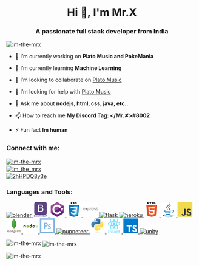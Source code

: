 <h1 align="center">Hi 👋, I'm Mr.X</h1>
<h3 align="center">A passionate full stack developer from India</h3>

<p align="left"> <img src="https://komarev.com/ghpvc/?username=im-the-mrx&label=Profile%20views&color=0e75b6&style=flat" alt="im-the-mrx" /> </p>

- 🔭 I’m currently working on **Plato Music and PokeMania**

- 🌱 I’m currently learning **Machine Learning**

- 👯 I’m looking to collaborate on [Plato Music](https://discord.gg/2hHPDQ8y3e)

- 🤝 I’m looking for help with [Plato Music](https://discord.gg/2hHPDQ8y3e)

- 💬 Ask me about **nodejs, html, css, java, etc..**

- 📫 How to reach me **My Discord Tag: </Mr.✘>#8002**

- ⚡ Fun fact **Im human**

<h3 align="left">Connect with me:</h3>
<p align="left">
<a href="https://stackoverflow.com/users/im-the-mrx" target="blank">
  <img align="center" src="https://stackoverflow.design/assets/img/logos/so/logo-stackoverflow.png" alt="im-the-mrx" height="50" width="50" />
  </a> <br>
<a href="https://instagram.com/im_the_mrx" target="blank">
  <img align="center" src="https://assets.stickpng.com/images/580b57fcd9996e24bc43c521.png" alt="im_the_mrx" height="50" width="50" />
  </a> <br>
<a href="https://discord.gg/2hHPDQ8y3e" target="blank">
  <img align="center" src="https://www.freepnglogos.com/uploads/discord-logo-png/concours-discord-cartes-voeux-fortnite-france-6.png" alt="2hHPDQ8y3e" height="50" width="50" />
  </a>
</p>

<h3 align="left">Languages and Tools:</h3>
<p align="left"> <a href="https://www.blender.org/" target="_blank"> <img src="https://download.blender.org/branding/community/blender_community_badge_white.svg" alt="blender" width="40" height="40"/> </a> <a href="https://getbootstrap.com" target="_blank"> <img src="https://raw.githubusercontent.com/devicons/devicon/master/icons/bootstrap/bootstrap-plain-wordmark.svg" alt="bootstrap" width="40" height="40"/> </a> <a href="https://www.w3schools.com/cs/" target="_blank"> <img src="https://raw.githubusercontent.com/devicons/devicon/master/icons/csharp/csharp-original.svg" alt="csharp" width="40" height="40"/> </a> <a href="https://www.w3schools.com/css/" target="_blank"> <img src="https://raw.githubusercontent.com/devicons/devicon/master/icons/css3/css3-original-wordmark.svg" alt="css3" width="40" height="40"/> </a> <a href="https://expressjs.com" target="_blank"> <img src="https://raw.githubusercontent.com/devicons/devicon/master/icons/express/express-original-wordmark.svg" alt="express" width="40" height="40"/> </a> <a href="https://flask.palletsprojects.com/" target="_blank"> <img src="https://www.vectorlogo.zone/logos/pocoo_flask/pocoo_flask-icon.svg" alt="flask" width="40" height="40"/> </a> <a href="https://heroku.com" target="_blank"> <img src="https://www.vectorlogo.zone/logos/heroku/heroku-icon.svg" alt="heroku" width="40" height="40"/> </a> <a href="https://www.w3.org/html/" target="_blank"> <img src="https://raw.githubusercontent.com/devicons/devicon/master/icons/html5/html5-original-wordmark.svg" alt="html5" width="40" height="40"/> </a> <a href="https://www.java.com" target="_blank"> <img src="https://raw.githubusercontent.com/devicons/devicon/master/icons/java/java-original.svg" alt="java" width="40" height="40"/> </a> <a href="https://developer.mozilla.org/en-US/docs/Web/JavaScript" target="_blank"> <img src="https://raw.githubusercontent.com/devicons/devicon/master/icons/javascript/javascript-original.svg" alt="javascript" width="40" height="40"/> </a> <a href="https://www.mongodb.com/" target="_blank"> <img src="https://raw.githubusercontent.com/devicons/devicon/master/icons/mongodb/mongodb-original-wordmark.svg" alt="mongodb" width="40" height="40"/> </a> <a href="https://nodejs.org" target="_blank"> <img src="https://raw.githubusercontent.com/devicons/devicon/master/icons/nodejs/nodejs-original-wordmark.svg" alt="nodejs" width="40" height="40"/> </a> <a href="https://www.photoshop.com/en" target="_blank"> <img src="https://raw.githubusercontent.com/devicons/devicon/master/icons/photoshop/photoshop-line.svg" alt="photoshop" width="40" height="40"/> </a> <a href="https://github.com/puppeteer/puppeteer" target="_blank"> <img src="https://www.vectorlogo.zone/logos/pptrdev/pptrdev-official.svg" alt="puppeteer" width="40" height="40"/> </a> <a href="https://www.python.org" target="_blank"> <img src="https://raw.githubusercontent.com/devicons/devicon/master/icons/python/python-original.svg" alt="python" width="40" height="40"/> </a> <a href="https://reactjs.org/" target="_blank"> <img src="https://raw.githubusercontent.com/devicons/devicon/master/icons/react/react-original-wordmark.svg" alt="react" width="40" height="40"/> </a> <a href="https://www.typescriptlang.org/" target="_blank"> <img src="https://raw.githubusercontent.com/devicons/devicon/master/icons/typescript/typescript-original.svg" alt="typescript" width="40" height="40"/> </a> <a href="https://unity.com/" target="_blank"> <img src="https://www.vectorlogo.zone/logos/unity3d/unity3d-icon.svg" alt="unity" width="40" height="40"/> </a> </p>

<p><img align="left" src="https://github-readme-stats.vercel.app/api/top-langs?username=im-the-mrx&show_icons=true&locale=en&layout=compact" alt="im-the-mrx" /></p>

<p>&nbsp;<img align="center" src="https://github-readme-stats.vercel.app/api?username=im-the-mrx&show_icons=true&locale=en" alt="im-the-mrx" /></p>

<p><img align="center" src="https://github-readme-streak-stats.herokuapp.com/?user=im-the-mrx&" alt="im-the-mrx" /></p>

